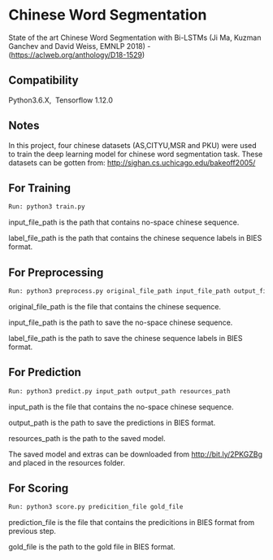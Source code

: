# Chinese Word Segmentation 

State of the art Chinese Word Segmentation with Bi-LSTMs (Ji Ma, Kuzman Ganchev and David Weiss, EMNLP 2018) - (https://aclweb.org/anthology/D18-1529)

## Compatibility

Python3.6.X,&nbsp;&nbsp;Tensorflow 1.12.0

## Notes

In this project, four chinese datasets (AS,CITYU,MSR and PKU) were used to train the deep learning model for chinese word segmentation task. These datasets can be gotten from: http://sighan.cs.uchicago.edu/bakeoff2005/



## For Training

```bash
Run: python3 train.py
```
input_file_path is the path that contains no-space chinese sequence. &nbsp;

label_file_path is the path that contains the chinese sequence labels in BIES format.

## For Preprocessing

```bash
Run: python3 preprocess.py original_file_path input_file_path output_file_path 
```
original_file_path is the file that contains the chinese sequence. &nbsp;

input_file_path is the path to save the no-space chinese sequence. &nbsp;

label_file_path is the path to save the chinese sequence labels in BIES format.

## For Prediction

```bash
Run: python3 predict.py input_path output_path resources_path
```
input_path is the file that contains the no-space chinese sequence. &nbsp;

output_path is the path to save the predictions in BIES format. &nbsp;

resources_path is the path to the saved model. &nbsp;

The saved model and extras can be downloaded from http://bit.ly/2PKGZBg and placed in the resources folder.

## For Scoring

```bash
Run: python3 score.py predicition_file gold_file
```
prediction_file is the file that contains the predicitions in BIES format from previous step. &nbsp;

gold_file is the path to the gold file in BIES format.

